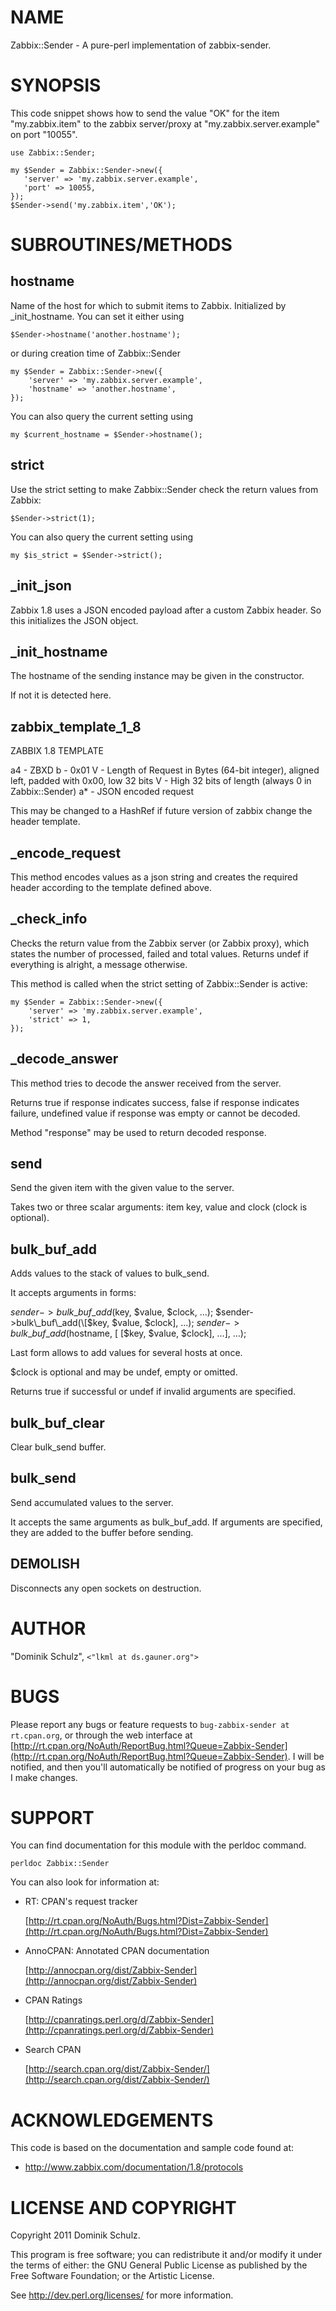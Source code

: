 # NAME

Zabbix::Sender - A pure-perl implementation of zabbix-sender.

# SYNOPSIS

This code snippet shows how to send the value "OK" for the item "my.zabbix.item"
to the zabbix server/proxy at "my.zabbix.server.example" on port "10055".

    use Zabbix::Sender;

    my $Sender = Zabbix::Sender->new({
       'server' => 'my.zabbix.server.example',
       'port' => 10055,
    });
    $Sender->send('my.zabbix.item','OK');

# SUBROUTINES/METHODS

## hostname

Name of the host for which to submit items to Zabbix.  Initialized by \_init\_hostname. You can set it either using

    $Sender->hostname('another.hostname');

or during creation time of Zabbix::Sender

    my $Sender = Zabbix::Sender->new({
        'server' => 'my.zabbix.server.example',
        'hostname' => 'another.hostname',
    });

You can also query the current setting using

    my $current_hostname = $Sender->hostname();

## strict

Use the strict setting to make Zabbix::Sender check the return values from
Zabbix:

    $Sender->strict(1);

You can also query the current setting using

    my $is_strict = $Sender->strict();

## \_init\_json

Zabbix 1.8 uses a JSON encoded payload after a custom Zabbix header.
So this initializes the JSON object.

## \_init\_hostname

The hostname of the sending instance may be given in the constructor.

If not it is detected here.

## zabbix\_template\_1\_8

ZABBIX 1.8 TEMPLATE

a4 - ZBXD
b  - 0x01
V - Length of Request in Bytes (64-bit integer), aligned left, padded with 0x00, low 32 bits
V - High 32 bits of length (always 0 in Zabbix::Sender)
a\* - JSON encoded request

This may be changed to a HashRef if future version of zabbix change the header template.

## \_encode\_request

This method encodes values as a json string and creates
the required header according to the template defined above.

## \_check\_info

Checks the return value from the Zabbix server (or Zabbix proxy),
which states the number of processed, failed and total values.
Returns undef if everything is alright, a message otherwise.

This method is called when the strict setting of Zabbix::Sender
is active:

    my $Sender = Zabbix::Sender->new({
        'server' => 'my.zabbix.server.example',
        'strict' => 1,
    });

## \_decode\_answer

This method tries to decode the answer received from the server.

Returns true if response indicates success, false if response indicates
failure, undefined value if response was empty or cannot be decoded.

Method "response" may be used to return decoded response.

## send

Send the given item with the given value to the server.

Takes two or three scalar arguments: item key, value and clock (clock is
optional).

## bulk\_buf\_add

Adds values to the stack of values to bulk\_send.

It accepts arguments in forms:

$sender->bulk\_buf\_add($key, $value, $clock, ...);
$sender->bulk\_buf\_add(\[$key, $value, $clock\], ...);
$sender->bulk\_buf\_add($hostname, \[ \[$key, $value, $clock\], ...\], ...);

Last form allows to add values for several hosts at once.

$clock is optional and may be undef, empty or omitted.

Returns true if successful or undef if invalid arguments are specified.

## bulk\_buf\_clear

Clear bulk\_send buffer.

## bulk\_send

Send accumulated values to the server.

It accepts the same arguments as bulk\_buf\_add. If arguments are specified,
they are added to the buffer before sending.

## DEMOLISH

Disconnects any open sockets on destruction.

# AUTHOR

"Dominik Schulz", `<"lkml at ds.gauner.org">`

# BUGS

Please report any bugs or feature requests to `bug-zabbix-sender at rt.cpan.org`, or through
the web interface at [http://rt.cpan.org/NoAuth/ReportBug.html?Queue=Zabbix-Sender](http://rt.cpan.org/NoAuth/ReportBug.html?Queue=Zabbix-Sender).  I will be notified, and then you'll
automatically be notified of progress on your bug as I make changes.

# SUPPORT

You can find documentation for this module with the perldoc command.

    perldoc Zabbix::Sender

You can also look for information at:

- RT: CPAN's request tracker

    [http://rt.cpan.org/NoAuth/Bugs.html?Dist=Zabbix-Sender](http://rt.cpan.org/NoAuth/Bugs.html?Dist=Zabbix-Sender)

- AnnoCPAN: Annotated CPAN documentation

    [http://annocpan.org/dist/Zabbix-Sender](http://annocpan.org/dist/Zabbix-Sender)

- CPAN Ratings

    [http://cpanratings.perl.org/d/Zabbix-Sender](http://cpanratings.perl.org/d/Zabbix-Sender)

- Search CPAN

    [http://search.cpan.org/dist/Zabbix-Sender/](http://search.cpan.org/dist/Zabbix-Sender/)

# ACKNOWLEDGEMENTS

This code is based on the documentation and sample code found at:

- http://www.zabbix.com/documentation/1.8/protocols

# LICENSE AND COPYRIGHT

Copyright 2011 Dominik Schulz.

This program is free software; you can redistribute it and/or modify it
under the terms of either: the GNU General Public License as published
by the Free Software Foundation; or the Artistic License.

See http://dev.perl.org/licenses/ for more information.
